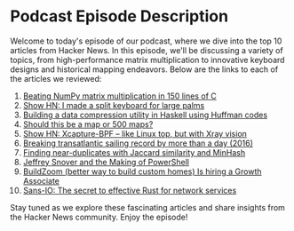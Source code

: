 # Podcast Episode Description

Welcome to today's episode of our podcast, where we dive into the top 10 articles from Hacker News. In this episode, we'll be discussing a variety of topics, from high-performance matrix multiplication to innovative keyboard designs and historical mapping endeavors. Below are the links to each of the articles we reviewed:

1. [Beating NumPy matrix multiplication in 150 lines of C](https://salykova.github.io/matmul-cpu)
2. [Show HN: I made a split keyboard for large palms](https://jogmekeebs.com)
3. [Building a data compression utility in Haskell using Huffman codes](https://lazamar.github.io/haskell-data-compression-with-huffman-codes)
4. [Should this be a map or 500 maps?](https://escapethealgorithm.substack.com/p/should-this-be-a-map-or-500-maps)
5. [Show HN: Xcapture-BPF – like Linux top, but with Xray vision](https://0x.tools)
6. [Breaking transatlantic sailing record by more than a day (2016)](https://www.yachtingworld.com/extraordinary-boats/faster-than-the-weather-how-comanche-took-more-than-a-day-off-the-transatlantic-record-99160)
7. [Finding near-duplicates with Jaccard similarity and MinHash](https://blog.nelhage.com/post/fuzzy-dedup/)
8. [Jeffrey Snover and the Making of PowerShell](https://corecursive.com/building-powershell-with-jeffrey-snover/)
9. [BuildZoom (better way to build custom homes) Is hiring a Growth Associate](https://jobs.lever.co/buildzoom)
10. [Sans-IO: The secret to effective Rust for network services](https://www.firezone.dev/blog/sans-io)

Stay tuned as we explore these fascinating articles and share insights from the Hacker News community. Enjoy the episode!
